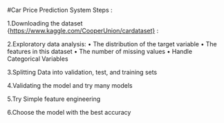 #Car Price Prediction System
Steps :

1.Downloading the dataset {https://www.kaggle.com/CooperUnion/cardataset} :

2.Exploratory data analysis:
   • The distribution of the target variable
   • The features in this dataset
   • The number of missing values
   • Handle Categorical Variables

3.Splitting Data into validation, test, and training sets

4.Validating the model and try many models

5.Try Simple feature engineering

6.Choose the model with the best accuracy 
